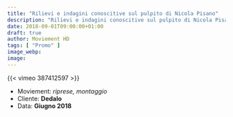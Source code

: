 ```yaml
---
title: "Rilievi e indagini conoscitive sul pulpito di Nicola Pisano"
description: "Rilievi e indagini conoscitive sul pulpito di Nicola Pisano"
date: 2018-09-01T09:00:00+01:00
draft: true
author: Moviement HD
tags: [ "Promo" ]
image_webp:
image:
---
```


{{< vimeo 387412597 >}}
<br>

- Moviement: *riprese, montaggio*
- Cliente: **Dedalo**
- Data: **Giugno 2018**
